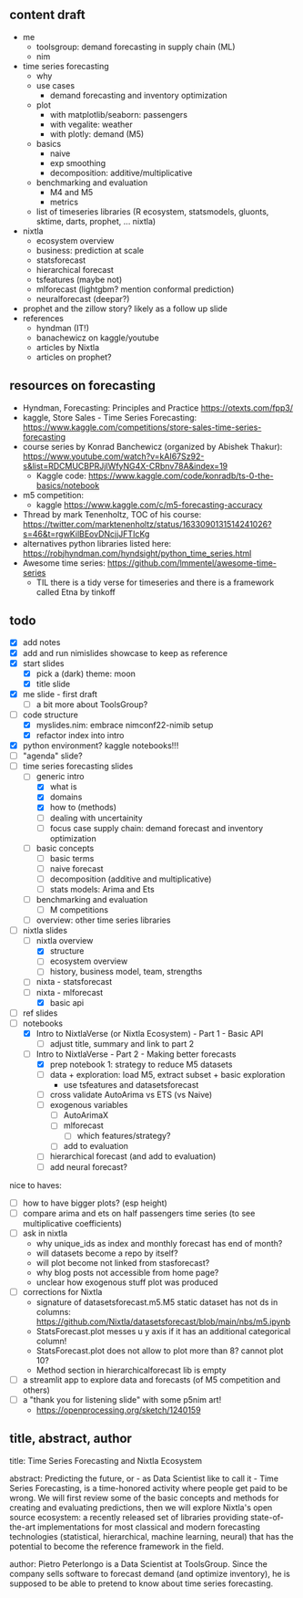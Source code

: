 
## content draft

- me
  - toolsgroup: demand forecasting in supply chain (ML)
  - nim
- time series forecasting
  - why
  - use cases
    - demand forecasting and inventory optimization
  - plot
    - with matplotlib/seaborn: passengers
    - with vegalite: weather
    - with plotly: demand (M5)
  - basics
    - naive
    - exp smoothing
    - decomposition: additive/multiplicative
  - benchmarking and evaluation
    - M4 and M5
    - metrics
  - list of timeseries libraries (R ecosystem, statsmodels, gluonts, sktime, darts, prophet, ... nixtla)
- nixtla
  - ecosystem overview
  - business: prediction at scale
  - statsforecast
  - hierarchical forecast
  - tsfeatures (maybe not)
  - mlforecast (lightgbm? mention conformal prediction)
  - neuralforecast (deepar?)
- prophet and the zillow story? likely as a follow up slide
- references
  - hyndman (IT!)
  - banachewicz on kaggle/youtube
  - articles by Nixtla
  - articles on prophet?

## resources on forecasting

- Hyndman, Forecasting: Principles and Practice https://otexts.com/fpp3/
- kaggle, Store Sales - Time Series Forecasting: https://www.kaggle.com/competitions/store-sales-time-series-forecasting
- course series by Konrad Banchewicz (organized by Abishek Thakur): https://www.youtube.com/watch?v=kAI67Sz92-s&list=RDCMUCBPRJjIWfyNG4X-CRbnv78A&index=19
  - Kaggle code: https://www.kaggle.com/code/konradb/ts-0-the-basics/notebook
- m5 competition:
  - kaggle https://www.kaggle.com/c/m5-forecasting-accuracy
- Thread by mark Tenenholtz, TOC of his course: https://twitter.com/marktenenholtz/status/1633090131514241026?s=46&t=rgwKilBEovDNcjjJFTIcKg
- alternatives python libraries listed here: https://robjhyndman.com/hyndsight/python_time_series.html
- Awesome time series: https://github.com/lmmentel/awesome-time-series
  - TIL there is a tidy verse for timeseries and there is a framework called Etna by tinkoff

## todo

- [x] add notes
- [x] add and run nimislides showcase to keep as reference
- [x] start slides
  - [x] pick a (dark) theme: moon
  - [x] title slide
- [x] me slide - first draft
  - [ ] a bit more about ToolsGroup?
- [ ] code structure
  - [x] myslides.nim: embrace nimconf22-nimib setup
  - [x] refactor index into intro
- [x] python environment? kaggle notebooks!!!
- [ ] "agenda" slide?
- [ ] time series forecasting slides
  - [ ] generic intro
    - [x] what is
    - [x] domains
    - [x] how to (methods)
    - [ ] dealing with uncertainity
    - [ ] focus case supply chain: demand forecast and inventory optimization
  - [ ] basic concepts
    - [ ] basic terms
    - [ ] naive forecast
    - [ ] decomposition (additive and multiplicative)
    - [ ] stats models: Arima and Ets
  - [ ] benchmarking and evaluation
    - [ ] M competitions
  - [ ] overview: other time series libraries
- [ ] nixtla slides
  - [ ] nixtla overview
    - [x] structure
    - [ ] ecosystem overview
    - [ ] history, business model, team, strengths
  - [ ] nixta - statsforecast
  - [ ] nixta - mlforecast
    - [x] basic api
- [ ] ref slides
- [ ] notebooks
  - [x] Intro to NixtlaVerse (or Nixtla Ecosystem) - Part 1 - Basic API
    - [ ] adjust title, summary and link to part 2
  - [ ] Intro to NixtlaVerse - Part 2 - Making better forecasts
    - [x] prep notebook 1: strategy to reduce M5 datasets
    - [ ] data + exploration: load M5, extract subset + basic exploration
      - use tsfeatures and datasetsforecast
    - [ ] cross validate AutoArima vs ETS (vs Naive)
    - [ ] exogenous variables
      - [ ] AutoArimaX
      - [ ] mlforecast
        - [ ] which features/strategy?
      - [ ] add to evaluation
    - [ ] hierarchical forecast (and add to evaluation)
    - [ ] add neural forecast?

nice to haves:
- [ ] how to have bigger plots? (esp height)
- [ ] compare arima and ets on half passengers time series (to see multiplicative coefficients)
- [ ] ask in nixtla
  - why unique_ids as index and monthly forecast has end of month?
  - will datasets become a repo by itself?
  - will plot become not linked from stasforecast?
  - why blog posts not accessible from home page?
  - unclear how exogenous stuff plot was produced
- [ ] corrections for Nixtla
  - signature of datasetsforecast.m5.M5 static dataset has not ds in columns: https://github.com/Nixtla/datasetsforecast/blob/main/nbs/m5.ipynb
  - StatsForecast.plot messes u y axis if it has an additional categorical column!
  - StatsForecast.plot does not allow to plot more than 8? cannot plot 10?
  - Method section in hierarchicalforecast lib is empty
- [ ] a streamlit app to explore data and forecasts (of M5 competition and others)
- [ ] a "thank you for listening slide" with some p5nim art!
  - https://openprocessing.org/sketch/1240159

## title, abstract, author

title: Time Series Forecasting and Nixtla Ecosystem

abstract:
Predicting the future, or - as Data Scientist like to call it - Time Series Forecasting,
is a time-honored activity where people get paid to be wrong.
We will first review some of the basic concepts and methods for creating and evaluating predictions,
then we will explore Nixtla's open source ecosystem:
a recently released set of libraries providing state-of-the-art implementations for most classical and modern forecasting technologies
(statistical, hierarchical, machine learning, neural)
that has the potential to become the reference framework in the field.

author:
Pietro Peterlongo is a Data Scientist at ToolsGroup.
Since the company sells software to forecast demand (and optimize inventory),
he is supposed to be able to pretend to know about time series forecasting.
